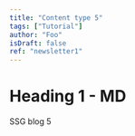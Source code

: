 ```yaml
---
title: "Content type 5"
tags: ["Tutorial"]
author: "Foo"
isDraft: false
ref: "newsletter1"
---
```


# Heading 1 - MD
SSG blog 5